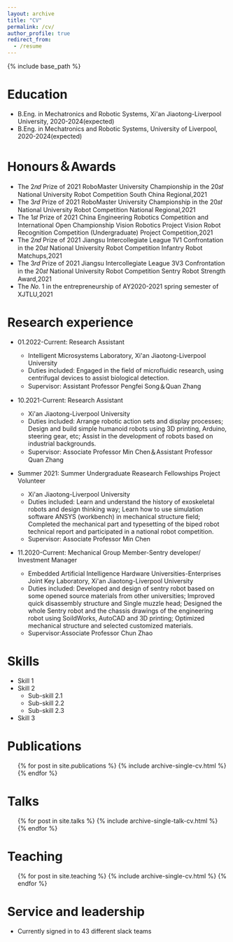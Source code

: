 ```yaml
---
layout: archive
title: "CV"
permalink: /cv/
author_profile: true
redirect_from:
  - /resume
---
```


{% include base_path %}

Education
======
* B.Eng. in Mechatronics and Robotic Systems, Xi'an Jiaotong-Liverpool University, 2020-2024(expected)
* B.Eng. in Mechatronics and Robotic Systems, University of Liverpool, 2020-2024(expected)

Honours＆Awards
======
* The 2𝑛𝑑 Prize of 2021 RoboMaster University Championship in the 20𝑠𝑡 National University Robot Competition South China Regional,2021 
* The 3𝑟𝑑 Prize of 2021 RoboMaster University Championship in the 20𝑠𝑡 National University Robot Competition National Regional,2021 
* The 1𝑠𝑡 Prize of 2021 China Engineering Robotics Competition and International Open Championship Vision Robotics Project Vision Robot Recognition Competition (Undergraduate) Project Competition,2021
* The 2𝑛𝑑 Prize of 2021 Jiangsu Intercollegiate League 1V1 Confrontation in the 20𝑠𝑡 National University Robot Competition Infantry Robot Matchups,2021 
* The 3𝑟𝑑 Prize of 2021 Jiangsu Intercollegiate League 3V3 Confrontation in the 20𝑠𝑡 National University Robot Competition Sentry Robot Strength Award,2021  
* The 𝑁𝑜. 1 in the entrepreneurship of AY2020-2021 spring semester of XJTLU,2021

Research experience
======
* 01.2022-Current: Research Assistant 
  * Intelligent Microsystems Laboratory, Xi'an Jiaotong-Liverpool University
  * Duties included: Engaged in the field of microfluidic research, using centrifugal devices to assist biological detection.
  * Supervisor: Assistant Professor Pengfei Song＆Quan Zhang

* 10.2021-Current: Research Assistant 
  * Xi'an Jiaotong-Liverpool University
  * Duties included: Arrange robotic action sets and display processes; Design and build simple humanoid robots using 3D printing, Arduino, steering gear, etc; Assist in the development of robots based on industrial backgrounds.
  * Supervisor: Associate Professor Min Chen＆Assistant Professor Quan Zhang

* Summer 2021: Summer Undergraduate Reasearch Fellowships Project Volunteer
  * Xi'an Jiaotong-Liverpool University
  * Duties included: Learn and understand the history of exoskeletal robots and design thinking way; Learn how to use simulation software ANSYS (workbench) in mechanical structure field; Completed the mechanical part and typesetting of the biped robot technical report and participated in a national robot competition.
  * Supervisor: Associate Professor Min Chen

* 11.2020-Current: Mechanical Group Member-Sentry developer/ Investment Manager
  * Embedded Artificial Intelligence Hardware Universities-Enterprises Joint Key Laboratory, Xi'an Jiaotong-Liverpool University
  * Duties included: Developed and design of sentry robot based on some opened source materials from other universities; Improved quick disassembly structure and Single muzzle head; Designed the whole Sentry robot and the chassis drawings of the engineering robot using SoildWorks, AutoCAD and 3D printing; Optimized mechanical structure and selected customized materials.
  * Supervisor:Associate Professor Chun Zhao

Skills
======
* Skill 1
* Skill 2
  * Sub-skill 2.1
  * Sub-skill 2.2
  * Sub-skill 2.3
* Skill 3

Publications
======
  <ul>{% for post in site.publications %}
    {% include archive-single-cv.html %}
  {% endfor %}</ul>
  
Talks
======
  <ul>{% for post in site.talks %}
    {% include archive-single-talk-cv.html %}
  {% endfor %}</ul>
  
Teaching
======
  <ul>{% for post in site.teaching %}
    {% include archive-single-cv.html %}
  {% endfor %}</ul>
  
Service and leadership
======
* Currently signed in to 43 different slack teams

